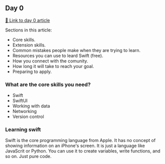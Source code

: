 ## Day 0

[🔗 Link to day 0 article](https://www.hackingwithswift.com/articles/230/how-to-become-an-ios-developer)

Sections in this article:
- Core skills.
- Extension skills.
- Common mistakes people make when they are trying to learn.
- Resources you can use to leard Swift (free).
- How you connect with the comunity.
- How long it will take to reach your goal.
- Preparing to apply.

### What are the core skills you need?
- Swift
- SwiftUI
- Working with data
- Networking
- Version control


### Learning swift
Swift is the core programming language from Apple. It has no concept of showing information on an iPhone's screen. It is just a language like JavaScrit or Python. You can use it to create variables, write functions, and so on. Just pure code.
